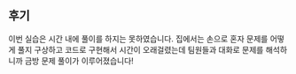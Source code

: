 
## 후기

이번 실습은 시간 내에 풀이를 하지는 못하였습니다.
집에서는 손으로 혼자 문제를 어떻게 풀지 구상하고 코드로 구현해서 시간이 오래걸렸는데
팀원들과 대화로 문제를 해석하니까 금방 문제 풀이가 이루어졌습니다!